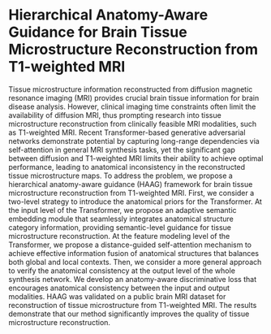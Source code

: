 # Hierarchical Anatomy-Aware Guidance for Brain Tissue Microstructure Reconstruction from T1-weighted MRI

Tissue microstructure information reconstructed from diffusion magnetic resonance imaging (MRI) provides crucial brain tissue information for brain disease analysis. However, clinical imaging time constraints often limit the availability of diffusion MRI, thus prompting research into tissue microstructure reconstruction from clinically feasible MRI modalities, such as T1-weighted MRI. Recent Transformer-based generative adversarial networks demonstrate potential by capturing long-range dependencies via self-attention in general MRI synthesis tasks, yet the significant gap between diffusion and T1-weighted MRI limits their ability to achieve optimal performance, leading to anatomical inconsistency in the reconstructed tissue microstructure maps. To address the problem, we propose a hierarchical anatomy-aware guidance (HAAG) framework for brain tissue microstructure reconstruction from T1-weighted MRI. First, we consider a two-level strategy to introduce the anatomical priors for the Transformer. At the input level of the Transformer, we propose an adaptive semantic embedding module that seamlessly integrates anatomical structure category information, providing semantic-level guidance for tissue microstructure reconstruction. At the feature modeling level of the Transformer, we propose a distance-guided self-attention mechanism to achieve effective information fusion of anatomical structures that balances both global and local contexts. Then, we consider a more general approach to verify the anatomical consistency at the output level of the whole synthesis network. We develop an anatomy-aware discriminative loss that encourages anatomical consistency between the input and output modalities. HAAG was validated on a public brain MRI dataset for reconstruction of tissue microstructure from T1-weighted MRI. The results demonstrate that our method significantly improves the quality of tissue microstructure reconstruction.
